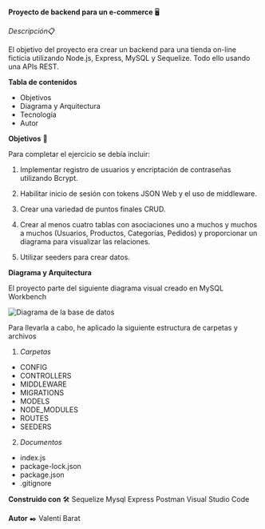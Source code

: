**Proyecto de backend para un e-commerce** 🖥️

*Descripción*📋

El objetivo del proyecto era crear un backend para una tienda on-line ficticia utilizando Node.js, Express, MySQL y Sequelize. Todo ello usando una APIs REST.


**Tabla de contenidos**

- Objetivos
- Diagrama y Arquitectura
- Tecnología
- Autor


**Objetivos** 🎯

Para completar el ejercicio se debía incluir:

1. Implementar registro de usuarios y encriptación de contraseñas utilizando Bcrypt.

2. Habilitar inicio de sesión con tokens JSON Web y el uso de middleware.

3.  Crear una variedad de puntos finales CRUD.

4. Crear al menos cuatro tablas con asociaciones uno a muchos y muchos a muchos (Usuarios, Productos, Categorías, Pedidos) y proporcionar un diagrama para visualizar las relaciones.

5. Utilizar seeders para crear datos.


**Diagrama y Arquitectura**

El proyecto parte del siguiente diagrama visual creado en MySQL Workbench

![Diagrama de la base de datos](../Diagrama/Captura%20Diagrama%20del%20e-commerce.png)

Para llevarla a cabo, he aplicado la siguiente estructura de carpetas y archivos 

1. *Carpetas*

- CONFIG
- CONTROLLERS
- MIDDLEWARE
- MIGRATIONS
- MODELS
- NODE_MODULES
- ROUTES
- SEEDERS

2. *Documentos* 

- index.js 
- package-lock.json
- package.json
- .gitignore

**Construido con** 🛠️
Sequelize
Mysql
Express
Postman
Visual Studio Code

**Autor** ✒️
Valentí Barat